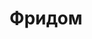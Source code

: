 --- 
title: "Фридом" 
site: "http://www.freedominfo.crimea.ua" 
town: "Севастополь" 
tel: ["8(0692)949-000, 8(0692)94-47-77, 8(0692)944-000"] 
address: "Россия, АР Крым, г. Севастополь, ул. Киевская 3" 
mail: "rsfreedom@yandex.ru" 
--- 